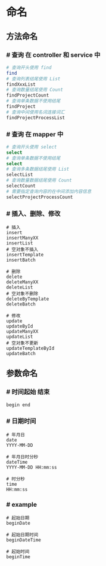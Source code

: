 # 命名
## 方法命名
### # 查询 在 controller 和 service 中
```bash
# 查询开头使用 find
find
# 查询列表结尾使用 List
findXxxList
# 查询数量结尾使用 Count
findProjectCount
# 查询单条数据不使用结尾
findProject
# 查询中间使用名词连接词汇
findProjectProcessList
```
### # 查询 在 mapper 中
```bash
# 查询开头使用 select
select
# 查询单条数据不使用结尾
select
# 查询多条数据结尾使用 List
selectList
# 查询数量数据结尾使用 Count
selectCount
# 需要指定查询内容的在中间添加内容信息
selectProjectProcessCount
```
### # 插入、删除、修改
```
# 插入 
insert
insertManyXX
insertList
# 空对象不插入
insertTemplate
insertBatch

# 删除
delete
deleteManyXX
deleteList
# 空对象不删除
deleteByTemplate
deleteBatch

# 修改
update
updateById
updateManyXX
updateList
# 空对象不更新
updateTemplateById
updateBatch
```
## 参数命名
### # 时间起始 结束  
```
begin end
```
### # 日期时间  
```
# 年月日
date
YYYY-MM-DD

# 年月日时分秒
dateTime
YYYY-MM-DD HH:mm:ss

# 时分秒
time
HH:mm:ss
```
### # example  
```
# 起始日期
beginDate

# 起始日期时间
beginDateTime

# 起始时间
beginTime
```